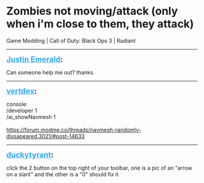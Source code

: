 # Zombies not moving/attack (only when i'm close to them, they attack)
Game Modding | Call of Duty: Black Ops 3 | Radiant

---
<strong style="font-size: 1.4em;"><span style="text-decoration: underline;text-decoration-color: #34a7f9;"><span style="color:#34a7f9;">Justin Emerald</span></span>:</strong>

<p>Can someone help me out? thanks.</p>

---
<strong style="font-size: 1.4em;"><span style="text-decoration: underline;text-decoration-color: #34a7f9;"><span style="color:#34a7f9;">vertdex</span></span>:</strong>

<p>console:<br />/developer 1<br />/ai_showNavmesh 1<br /><br /><a href="https://forum.modme.co/threads/navmesh-randomly-dissapeared.3021/#post-14633">https://forum.modme.co/threads/navmesh-randomly-dissapeared.3021/#post-14633</a></p>

---
<strong style="font-size: 1.4em;"><span style="text-decoration: underline;text-decoration-color: #34a7f9;"><span style="color:#34a7f9;">duckytyrant</span></span>:</strong>

<p>click the 2 button on the top right of your toolbar, one is a pic of an &quot;arrow on a slant&quot;  and the other is a &quot;0&quot; should fix it</p>

